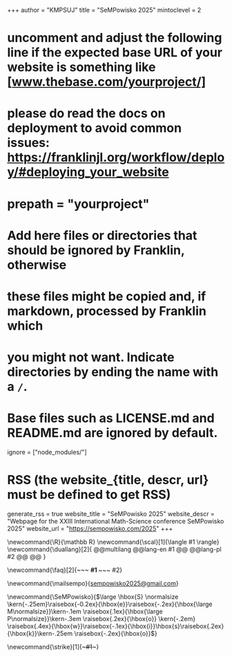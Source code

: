 <!--
Add here global page variables to use throughout your website.
-->
+++
author = "KMPSUJ"
title = "SeMPowisko 2025"
mintoclevel = 2

# uncomment and adjust the following line if the expected base URL of your website is something like [www.thebase.com/yourproject/]
# please do read the docs on deployment to avoid common issues: https://franklinjl.org/workflow/deploy/#deploying_your_website
# prepath = "yourproject"

# Add here files or directories that should be ignored by Franklin, otherwise
# these files might be copied and, if markdown, processed by Franklin which
# you might not want. Indicate directories by ending the name with a `/`.
# Base files such as LICENSE.md and README.md are ignored by default.
ignore = ["node_modules/"]

# RSS (the website_{title, descr, url} must be defined to get RSS)
generate_rss = true
website_title = "SeMPowisko 2025"
website_descr = "Webpage for the XXIII International Math-Science conference SeMPowisko 2025"
website_url   = "https://sempowisko.com/2025"
+++

<!--
Add here global latex commands to use throughout your pages.
-->
\newcommand{\R}{\mathbb R}
\newcommand{\scal}[1]{\langle #1 \rangle}
\newcommand{\duallang}[2]{
@@multilang
@@lang-en
#1
@@
@@lang-pl
#2
@@
@@
}

\newcommand{\faq}[2]{~~~
<strong>
#1
</strong>~~~ #2}

\newcommand{\mailsempo}{[sempowisko2025@gmail.com](mailto:sempowisko2025@gmail.com)}

\newcommand{\SeMPowisko}{$\large \hbox{S} \normalsize \kern{-.25em}\raisebox{-0.2ex}{\hbox{e}}\raisebox{-.2ex}{\hbox{\large M\normalsize}}\kern-.1em \raisebox{.1ex}{\hbox{\large P\normalsize}}\kern-.3em \raisebox{.2ex}{\hbox{o}} \kern{-.2em} \raisebox{.4ex}{\hbox{w}}\raisebox{-.1ex}{\hbox{i}}\hbox{s}\raisebox{.2ex}{\hbox{k}}\kern-.25em \raisebox{-.2ex}{\hbox{o}}$}

\newcommand{\strike}[1]{~~~<span style="text-decoration:line-through">#1</span>~~~}

